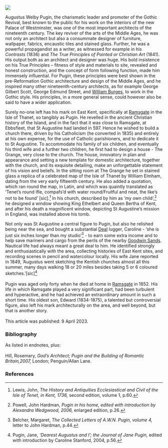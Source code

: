 <a href="https://www.kent-maps.online"><img src="https://www.kent-maps.online/juncture/ve-button.png"></a>
<param ve-config title="Augustus Welby Pugin (1812 –1852)" author="Cat Blaker" layout="vtl" banner="https://stor.artstor.org/stor/695329b9-cc27-4fe0-8e52-ebb5f65fc00c">

<param ve-entity eid="Q5331558" aliases="Ebbsfleet">

Augustus Welby Pugin, the charismatic leader and promoter of the Gothic Revival, best known to the public for his work on the interiors of the new Palace of Westminster, was one of the most important architects of the nineteenth century. The key reviver of the arts of the Middle Ages, he was not only an architect but also a consummate designer of furniture, wallpaper, fabrics, encaustic tiles and stained glass. Further, he was a powerful propagandist as a writer, as witnessed for example in his _Contrasts_ (1836) and _The True Principles of Pointed or Christian Art_ (1841). His output both as an architect and designer was huge. His bold insistence on his True Principles – fitness of style and materials to site, revealed and honest construction, and the concept of form following function, made him immensely influential. For Pugin, these principles were best shown in the pre-Reformation Gothic architecture and design of the Middle Ages, and he inspired many other nineteenth-century architects, as for example George Gilbert Scott, George Edmund Street, and [William Burges](/19c/19c-burges-biography), to work in the Gothic style. His principles, in a more general sense, could however also be said to have a wider application.
<param ve-image url="https://upload.wikimedia.org/wikipedia/commons/a/a2/Augustus_Pugin_-_Interior_of_a_Gothic_Church_-_B1977.14.20633_-_Yale_Center_for_British_Art.jpg" label="Interior of a Gothic Church" attribution="Augustus Pugin, Yale Center for British Art, CC0, via Wikimedia Commons">

Surely no-one left has his mark on East Kent, specifically at [Ramsgate](/19c/19c-ramsgate) in the Isle of Thanet, so tangibly as Pugin. He revelled in the ancient Christian history of the Island, and in the fact that it was close to Ramsgate, at Ebbsfleet, that St Augustine had landed in 597. Hence he wished to build a church there, driven by his Catholicism (he converted in 1835) and entirely at his own expense, for the use of Catholic parishioners, and to dedicate it to St Augustine. To accommodate his family of six children, and eventually his third wife and a further two children, he first had to design a house - The Grange, very close to the church. The house, innovatory in plan and appearance and setting a new template for domestic architecture, together with the church, and its exquisite detailing, make an unforgettable statement of his vision and beliefs. In the sitting room at The Grange he set in stained glass a replica of a celebrated map of the Isle of Thanet by William Elmham, dating from the very early fifteenth century. He also added a quotation, which ran round the map, in Latin, and which was quaintly translated as ‘Tenet’s round Ifle, compafs’d with water round/Fruitful and neat, the like’s not to be found’ [sic].[^ref1] In his church, described by him as ‘my own child’,[^ref2] he designed a window showing King Ethelbert and Queen Bertha of Kent, and after his death a magnificent window, depicting St Augustine’s mission in England, was installed above his tomb.
<param ve-image url="https://stor.artstor.org/stor/fe3e0abd-0d14-4bff-ac3d-a6a600a6c298" label="The Drawing Room, The Grange, Ramsgate" attribution="Cat Blaker">

Not only was St Augustine a central figure to Pugin, but also he relished being near the sea, and bought a substantial [Deal](/19c/19c-deal) lugger, Caroline - ‘she is just six inches longer than my studio’[^ref3] - to earn some extra income and to help save mariners and cargo from the perils of the nearby [Goodwin Sands](/dickens/david-copperfield-goodwin-sands). Nautical life had always meant a great deal to him. He identified strongly and enthusiastically with the area, collecting histories of East Kent sites, and recording scenes in pencil and watercolour locally. His wife Jane reported in 1849, ‘Augustus went sketching the Kentish churches almost all this summer, many days walking 18 or 20 miles besides taking 5 or 6 coloured sketches.’[sic][^ref4]
<br><br>
Pugin was aged only forty when he died at home in [Ramsgate](/19c/19c-ramsgate) in 1852. His life in which Ramsgate played a very significant part, had been turbulent and hyperactive, and he had achieved an extraordinary amount in such a short time. His oldest son, Edward (1834-1875), a talented but controversial figure, also left his mark architecturally on the area, and well beyond, but that is another story.
<br><br>
This article was published: 9 April 2023.
<param ve-image url="https://stor.artstor.org/stor/475435c7-c741-48cb-b1d9-9aa71a748568" label="The tomb of Augustus Welby Pugin" attribution="Michelle Crowther">

### Bibliography
As listed in endnotes, plus:   
<br>
Hill, Rosemary, _God’s Architect; Pugin and the Building of Romantic Britain,2007,_ London; Penguin/Allan Lane.

### References
[^ref1]: Lewis, John, _The History and Antiquities Ecclesiastical and Civil of the Isle of Tenet, in Kent, 1736,_ second edition, volume 1, p.60.
[^ref2]: Powell, John Hardman, _Pugin in his home, edited with introduction by Alexandra Wedgwood, 2006,_ enlarged edition, p.26.
[^ref3]: Belcher, Margaret, _The Collected Letters of A.W.N. Pugin, volume 4,_ letter to John Hardman, p.44.
[^ref4]: Pugin, Jane, _‘Dearest Augustus and I’; the Journal of Jane Pugin,_ edited with introduction by Caroline Stanford, 2004, p.56.

